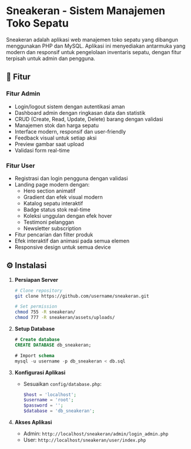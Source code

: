 # Sneakeran - Sistem Manajemen Toko Sepatu

Sneakeran adalah aplikasi web manajemen toko sepatu yang dibangun menggunakan PHP dan MySQL. Aplikasi ini menyediakan antarmuka yang modern dan responsif untuk pengelolaan inventaris sepatu, dengan fitur terpisah untuk admin dan pengguna.

## 🚀 Fitur

### Fitur Admin

- Login/logout sistem dengan autentikasi aman
- Dashboard admin dengan ringkasan data dan statistik
- CRUD (Create, Read, Update, Delete) barang dengan validasi
- Manajemen stok dan harga sepatu
- Interface modern, responsif dan user-friendly
- Feedback visual untuk setiap aksi
- Preview gambar saat upload
- Validasi form real-time

### Fitur User

- Registrasi dan login pengguna dengan validasi
- Landing page modern dengan:
  - Hero section animatif
  - Gradient dan efek visual modern
  - Katalog sepatu interaktif
  - Badge status stok real-time
  - Koleksi unggulan dengan efek hover
  - Testimoni pelanggan
  - Newsletter subscription
- Fitur pencarian dan filter produk
- Efek interaktif dan animasi pada semua elemen
- Responsive design untuk semua device

## ⚙️ Instalasi

1. **Persiapan Server**

   ```bash
   # Clone repository
   git clone https://github.com/username/sneakeran.git

   # Set permission
   chmod 755 -R sneakeran/
   chmod 777 -R sneakeran/assets/uploads/
   ```

2. **Setup Database**

   ```sql
   # Create database
   CREATE DATABASE db_sneakeran;

   # Import schema
   mysql -u username -p db_sneakeran < db.sql
   ```

3. **Konfigurasi Aplikasi**

   - Sesuaikan `config/database.php`:
     ```php
     $host = 'localhost';
     $username = 'root';
     $password = '';
     $database = 'db_sneakeran';
     ```

4. **Akses Aplikasi**
   - Admin: `http://localhost/sneakeran/admin/login_admin.php`
   - User: `http://localhost/sneakeran/user/index.php`
